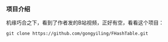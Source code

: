 ### 项目介绍

机缘巧合之下，看到了作者发的B站视频，正好有空，看看这个项目：

```
git clone https://github.com/gongyiling/FHashTable.git
```

